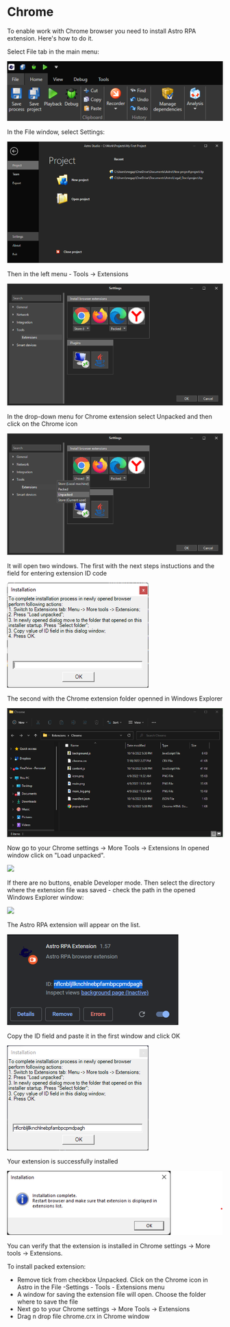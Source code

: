 # Chrome

To enable work with Chrome browser you need to install Astro RPA extension. Here's how to do it. 

Select File tab in the main menu:

![](../../../.gitbook/assets/Chrome_Install_1.png)

In the File window, select Settings:

![](../../../.gitbook/assets/Chrome_Install_2.png)

Then in the left menu - Tools -> Extensions

![](../../../.gitbook/assets/Chrome_Install_3.png)

In the drop-down menu for Chrome extension select Unpacked and then click on the Chrome icon

![](../../../.gitbook/assets/Chrome_Install_4.png)

It will open two windows. The first with the next steps instuctions and the field for entering extension ID code

![](../../../.gitbook/assets/Chrome_Install_5.png)

The second with the Chrome extension folder openned in Windows Explorer 

![](../../../.gitbook/assets/Chrome_Install_6.png)

Now go to your Chrome settings -> More Tools -> Extensions
In opened window click on "Load unpacked".

![](../../../.gitbook/assets/setup\_ch2.png)

If there are no buttons, enable Developer mode.&#x20;
Then select the directory where the extension file was saved - check the path in the opened Windows Explorer window:

![](../../../.gitbook/assets/setup\_ch31.png)

The Astro RPA extension will appear on the list. 

![](../../../.gitbook/assets/Chrome_Install_7.png)

Copy the ID field and paste it in the first window and click OK

![](../../../.gitbook/assets/Chrome_Install_8.png)

Your extension is successfully installed

![](../../../.gitbook/assets/Chrome_Install_9.png)

You can verify that the extension is installed in Chrome settings -> More tools -> Extensions.


To install packed extension:

* Remove tick from checkbox Unpacked. Click on the Chrome icon in Astro in the File -Settings - Tools - Extensions menu&#x20;
* A window for saving the extension file will open. Choose the folder where to save the file
* Next go to your Chrome settings -> More Tools -> Extensions&#x20;
* Drag n drop file chrome.crx in Chrome window
